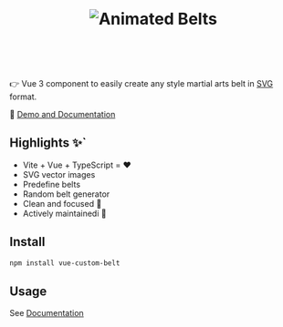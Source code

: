<h1 align="center">
	<br>
	<br>
  <img src="https://jeffholst.github.io/custom-belt/belts-animated.gif" alt="Animated Belts">
	<br>
	<br>
	<br>
</h1>

👉 Vue 3 component to easily create any style martial arts belt in [SVG](https://en.wikipedia.org/wiki/SVG) format.

👀 [Demo and Documentation](https://jeffholst.github.io/custom-belt/)

## Highlights ✨`

- Vite + Vue + TypeScript = ❤️
- SVG vector images
- Predefine belts
- Random belt generator
- Clean and focused 🔎
- Actively maintainedi 🙌

## Install

```sh
npm install vue-custom-belt
```

## Usage

See [Documentation](https://jeffholst.github.io/custom-belt/)